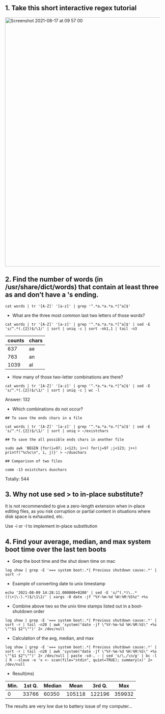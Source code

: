 ## 1. Take this short interactive regex tutorial

<img width="809" alt="Screenshot 2021-08-17 at 09 57 00" src="https://user-images.githubusercontent.com/14807898/129691778-8ef44548-110f-452c-8099-b9736c896c9d.png">

## 2. Find the number of words (in /usr/share/dict/words) that contain at least three as and don’t have a 's ending.

```shell
cat words | tr '[A-Z]' '[a-z]' | grep '^.*a.*a.*a.*[^a]$'
```

- What are the three most common last two letters of those words?

```shell
cat words | tr '[A-Z]' '[a-z]' | grep '^.*a.*a.*a.*[^a]$' | sed -E 's/^.*(.{2})$/\1/' | sort | uniq -c | sort -nk1,1 | tail -n3
```

|counts | chars|
|-------|------|
| 637   | ae   |
| 763   | an   |
|1039   | al   |

- How many of those two-letter combinations are there?

```shell
cat words | tr '[A-Z]' '[a-z]' | grep '^.*a.*a.*a.*[^a]$' | sed -E 's/^.*(.{2})$/\1/' | sort | uniq -c | wc -l
```

Answer: 132

- Which combinations do not occur?

```shell
## To save the ends chars in a file

cat words | tr '[A-Z]' '[a-z]' | grep '^.*a.*a.*a.*[^a]$' | sed -E 's/^.*(.{2})$/\1/' | sort | uniq > ~/existchars

## To save the all possible ends chars in another file

sudo awk 'BEGIN {for(i=97; i<123; i++) for(j=97 ;j<123; j++) printf("%c%c\n", i, j)}' > ~/duochars

## Comparison of two files

comm -13 existchars duochars
```

Totally: 544

## 3. Why not use sed > to in-place substitute?

It is not recommended to give a zero-length extension when in-place editing files, as you risk corruption or partial content in situations where disk space is exhausted, etc.

Use -i or -I to implement in-place substitution

## 4. Find your average, median, and max system boot time over the last ten boots

- Grep the boot time and the shut down time on mac

```shell
log show | grep -E '=== system boot:.*| Previous shutdown cause:.*' | sort -r
```

- Example of converting date to unix timestamp

```shell
echo '2021-08-09 14:28:11.000000+0200' | sed -E 's/^(.*)\..*((\+|\-).*)$/\1\2/' | xargs -0 date -jf "%Y-%m-%d %H:%M:%S%z" +%s
```

- Combine above two so the unix time stamps listed out in a boot-shutdown order

```shell
log show | grep -E '=== system boot:.*| Previous shutdown cause:.*' | sort -r | tail -n20 | awk 'system("date -jf \"%Y-%m-%d %H:%M:%S\" +%s \""$1 $2"\"")' 2> /dev/null
```

- Calculation of the avg, median, and max

```shell
log show | grep -E '=== system boot:.*| Previous shutdown cause:.*' | sort -r | tail -n20 | awk 'system("date -jf \"%Y-%m-%d %H:%M:%S\" +%s \""$1 $2"\"")' 2> /dev/null | paste -sd-, - | sed 's/\,/\n/g' | bc -l | R --slave -e 'x <- scan(file="stdin", quiet=TRUE); summary(x)' 2> /dev/null
```

- Result(ms)

|Min.   |1st Q.|Median|Mean  |3rd Q.|Max   |
|-------|------|------|------|------|------|
|0      |33766 | 60350|105118|122196|359932|

The results are very low due to battery issue of my computer...
